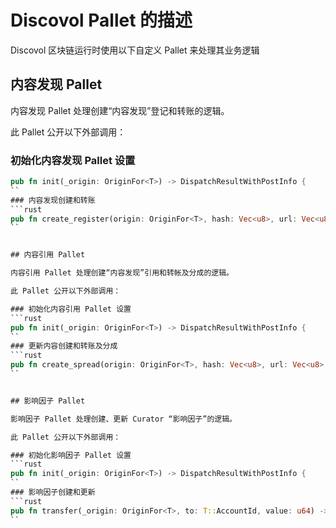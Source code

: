 

# Discovol  Pallet 的描述


Discovol 区块链运行时使用以下自定义 Pallet 来处理其业务逻辑

## 内容发现 Pallet 

内容发现 Pallet 处理创建“内容发现”登记和转账的逻辑。

此 Pallet 公开以下外部调用：

### 初始化内容发现 Pallet 设置
```rust
pub fn init(_origin: OriginFor<T>) -> DispatchResultWithPostInfo {
``
### 内容发现创建和转账
```rust
pub fn create_register(origin: OriginFor<T>, hash: Vec<u8>, url: Vec<u8>) -> DispatchResultWithPostInfo {
``


## 内容引用 Pallet 

内容引用 Pallet 处理创建“内容发现”引用和转帐及分成的逻辑。

此 Pallet 公开以下外部调用：

### 初始化内容引用 Pallet 设置
```rust
pub fn init(_origin: OriginFor<T>) -> DispatchResultWithPostInfo {
``
### 更新内容创建和转账及分成
```rust
pub fn create_spread(origin: OriginFor<T>, hash: Vec<u8>, url: Vec<u8>, relation: T::AccountId, score: u8) -> DispatchResultWithPostInfo {
``


## 影响因子 Pallet 

影响因子 Pallet 处理创建、更新 Curator “影响因子”的逻辑。

此 Pallet 公开以下外部调用：

### 初始化影响因子 Pallet 设置
```rust
pub fn init(_origin: OriginFor<T>) -> DispatchResultWithPostInfo {
``
### 影响因子创建和更新
```rust
pub fn transfer(_origin: OriginFor<T>, to: T::AccountId, value: u64) -> DispatchResultWithPostInfo {
``
